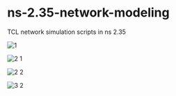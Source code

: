 # ns-2.35-network-modeling
TCL network simulation scripts in ns 2.35













![1](https://user-images.githubusercontent.com/52162935/161580470-6304bede-ecee-4fdb-9ac7-2c872e5dcd97.png)







![2 1](https://user-images.githubusercontent.com/52162935/161580615-21b9dd82-f3a2-4af0-8774-9e0a83c2d0f9.png)







![2 2](https://user-images.githubusercontent.com/52162935/161580630-19afa77f-d537-4982-91cd-e437d3b883ee.png)










![3 2](https://user-images.githubusercontent.com/52162935/161627590-00017627-b205-4ee2-bca9-d2d38bb597a7.png)

